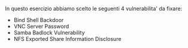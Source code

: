 In questo esercizio abbiamo scelto le seguenti 4 vulnerabilita' da fixare:
- Bind Shell Backdoor
- VNC Server Password
- Samba Badlock Vulnerability
- NFS Exported Share Information Disclosure
